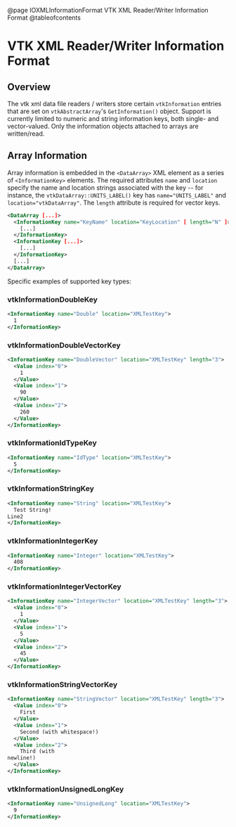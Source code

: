 @page IOXMLInformationFormat VTK XML Reader/Writer Information Format
@tableofcontents

# VTK XML Reader/Writer Information Format

## Overview

The vtk xml data file readers / writers store certain `vtkInformation`
entries that are set on `vtkAbstractArray`'s `GetInformation()` object. Support
is currently limited to numeric and string information keys, both single- and
vector-valued. Only the information objects attached to arrays are written/read.

## Array Information

Array information is embedded in the `<DataArray>` XML element as a series of
`<InformationKey>` elements. The required attributes `name` and `location`
specify the name and location strings associated with the key -- for instance,
the `vtkDataArray::UNITS_LABEL()` key has `name="UNITS_LABEL"` and
`location="vtkDataArray"`. The `length` attribute is required for vector keys.

```xml
<DataArray [...]>
  <InformationKey name="KeyName" location="KeyLocation" [ length="N" ]>
    [...]
  </InformationKey>
  <InformationKey [...]>
    [...]
  </InformationKey>
  [...]
</DataArray>
```

Specific examples of supported key types:

### vtkInformationDoubleKey

```xml
<InformationKey name="Double" location="XMLTestKey">
  1
</InformationKey>
```

### vtkInformationDoubleVectorKey

```xml
<InformationKey name="DoubleVector" location="XMLTestKey" length="3">
  <Value index="0">
    1
  </Value>
  <Value index="1">
    90
  </Value>
  <Value index="2">
    260
  </Value>
</InformationKey>
```

### vtkInformationIdTypeKey

```xml
<InformationKey name="IdType" location="XMLTestKey">
  5
</InformationKey>
```

### vtkInformationStringKey

```xml
<InformationKey name="String" location="XMLTestKey">
  Test String!
Line2
</InformationKey>
```

### vtkInformationIntegerKey

```xml
<InformationKey name="Integer" location="XMLTestKey">
  408
</InformationKey>
```

### vtkInformationIntegerVectorKey

```xml
<InformationKey name="IntegerVector" location="XMLTestKey" length="3">
  <Value index="0">
    1
  </Value>
  <Value index="1">
    5
  </Value>
  <Value index="2">
    45
  </Value>
</InformationKey>
```

### vtkInformationStringVectorKey

```xml
<InformationKey name="StringVector" location="XMLTestKey" length="3">
  <Value index="0">
    First
  </Value>
  <Value index="1">
    Second (with whitespace!)
  </Value>
  <Value index="2">
    Third (with
newline!)
  </Value>
</InformationKey>
```

### vtkInformationUnsignedLongKey

```xml
<InformationKey name="UnsignedLong" location="XMLTestKey">
  9
</InformationKey>
```
